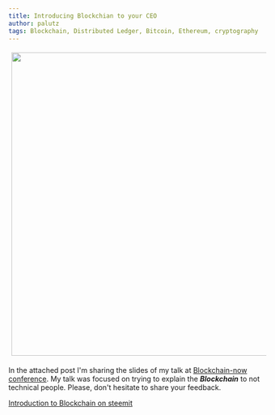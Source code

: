 ```yaml
---
title: Introducing Blockchian to your CEO
author: palutz
tags: Blockchain, Distributed Ledger, Bitcoin, Ethereum, cryptography
---
```


<img src="https://www.journalofaccountancy.com/content/dam/cgma/magazine/news/blockchain-819.jpg" style="margin: 6px;" width=600 />


In the attached post I'm sharing the slides of my talk at [Blockchain-now conference](www.blockchain-now.com).
My talk was focused on trying to explain the ***Blockchain*** to not technical people.
Please, don't hesitate to share your feedback.

[Introduction to Blockchain on steemit](https://steemit.com/blockchain/@palutz/introducing-blockchain-to-you-boss)
